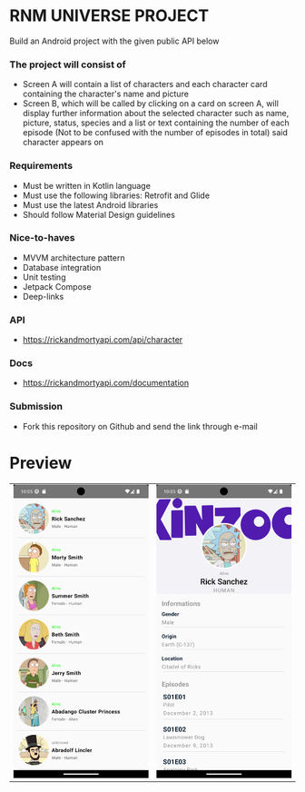 # RNM UNIVERSE PROJECT #

Build an Android project with the given public API below

### The project will consist of  ###

* Screen A will contain a list of characters and each character card containing the character's name and picture
* Screen B, which will be called by clicking on a card on screen A, will display further information about the selected character such as name, picture, status, species and a list or text containing the number of each episode (Not to be confused with the number of episodes in total) said character appears on

### Requirements ###

* Must be written in Kotlin language
* Must use the following libraries: Retrofit and Glide
* Must use the latest Android libraries
* Should follow Material Design guidelines

### Nice-to-haves ###

* MVVM architecture pattern
* Database integration
* Unit testing
* Jetpack Compose
* Deep-links

### API ###

* https://rickandmortyapi.com/api/character

### Docs ###

* https://rickandmortyapi.com/documentation

### Submission ###

* Fork this repository on Github and send the link through e-mail

# Preview
<table>
  <tr>
    <td><img src="https://github.com/VimalPatel14/kinzoo-android-challenge/blob/main/Screen_1.png" alt="Image 1"></td>
    <td><img src="https://github.com/VimalPatel14/kinzoo-android-challenge/blob/main/Screen_2.png" alt="Image 2"></td>
  </tr>
</table>

